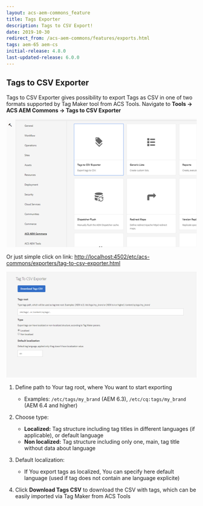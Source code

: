 ```yaml
---
layout: acs-aem-commons_feature
title: Tags Exporter
description: Tags to CSV Export!
date: 2019-10-30
redirect_from: /acs-aem-commons/features/exports.html
tags: aem-65 aem-cs
initial-release: 4.8.0
last-updated-release: 6.0.0
---
```


## Tags to CSV Exporter

Tags to CSV Exporter gives possibility to export Tags as CSV in one of two formats supported by Tag Maker tool from ACS Tools.
Navigate to **Tools -> ACS AEM Commons -> Tags to CSV Exporter**

![ACS AEM Commons menu](images/commons-board.png)

Or just simple click on link: [http://localhost:4502/etc/acs-commons/exporters/tag-to-csv-exporter.html](http://localhost:4502/etc/acs-commons/exporters/tag-to-csv-exporter.html)

![Tags to CSV Export](images/tags-to-csv.png)

1. Define path to Your tag root, where You want to start exporting
    * Examples: `/etc/tags/my_brand` (AEM 6.3), `/etc/cq:tags/my_brand` (AEM 6.4 and higher)
2. Choose type:
    * **Localized:** Tag structure including tag titles in different languages (if applicable), or default language
    * **Non localized:** Tag structure including only one, main, tag title without data about language
3. Default localization:
    * If You export tags as localized, You can specify here default language (used if tag does not contain ane language explicite)

4. Click **Download Tags CSV** to download the CSV with tags, which can be easily imported via Tag Maker from ACS Tools


